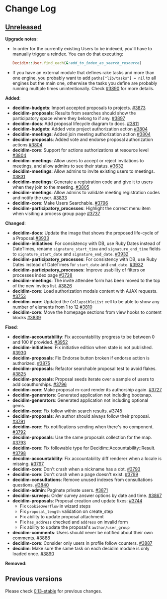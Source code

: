 # Change Log

## [Unreleased](https://github.com/decidim/decidim/tree/HEAD)

**Upgrade notes**:

- In order for the currently existing Users to be indexed, you'll have to manually trigger a reindex. You can do that executing:

  ```ruby
  Decidim::User.find_each(&:add_to_index_as_search_resource)
  ```

- If you have an external module that defines rake tasks and more than one
  engine, you probably want to add `paths["lib/tasks"] = nil` to all engines but
  the main one, otherwise the tasks you define are probably running multiple
  times unintentionally. Check
  [\#3890](https://github.com/decidim/decidim/pull/3890) for more details.

**Added**:

- **decidim-budgets**: Import accepted proposals to projects. [\#3873](https://github.com/decidim/decidim/pull/3873)
- **decidim-proposals**: Results from searches should show the participatory space where they belong to if any. [\#3897](https://github.com/decidim/decidim/pull/3897)
- **decidim-docs**: Add proposal lifecycle diagram to docs. [\#3811](https://github.com/decidim/decidim/pull/3811)
- **decidim-budgets**: Added vote project authorization action [\#3804](https://github.com/decidim/decidim/pull/3804)
- **decidim-meetings**: Added join meeting authorization action [\#3804](https://github.com/decidim/decidim/pull/3804)
- **decidim-proposals**: Added vote and endorse proposal authorization actions [\#3804](https://github.com/decidim/decidim/pull/3804)
- **decidim-core**: Support for actions authorizations at resource level [\#3804](https://github.com/decidim/decidim/pull/3804)
- **decidim-meetings**: Allow users to accept or reject invitations to meetings, and allow admins to see their status. [\#3632](https://github.com/decidim/decidim/pull/3632)
- **decidim-meetings**: Allow admins to invite existing users to meetings. [\#3831](https://github.com/decidim/decidim/pull/3831)
- **decidim-meetings**: Generate a registration code and give it to users when they join to the meeting. [\#3805](https://github.com/decidim/decidim/pull/3805)
- **decidim-meetings**: Allow admins to validate meeting registration codes and notify the user. [\#3833](https://github.com/decidim/decidim/pull/3833)
- **decidim-core**: Make Users Searchable. [\#3796](https://github.com/decidim/decidim/pull/3796)
- **decidim-participatory_processes**: Highlight the correct menu item when visiting a process group page [\#3737](https://github.com/decidim/decidim/pull/3737)

**Changed**:

- **decidim-docs**: Update the image that shows the proposed life-cycle of a Proposal.[\#3933](https://github.com/decidim/decidim/pull/3933)
- **decidim-initiatives**: For consistency with DB, use Ruby Dates instead of DateTimes, rename `signature_start_time` and `signature_end_time` fields to `signature_start_date` and `signature_end_date`. [\#3932](https://github.com/decidim/decidim/pull/3932)
- **decidim-participatory_processes**: For consistency with DB, use Ruby Dates instead of DateTimes for `start_date` and `end_date`. [\#3932](https://github.com/decidim/decidim/pull/3932)
- **decidim-participatory_processes**: Improve usability of filters on processes index page [\#3728](https://github.com/decidim/decidim/pull/3728)
- **decidim-meetings**: The invite attendee form has been moved to the top of the new invites list. [\#3826](https://github.com/decidim/decidim/pull/3826)
- **decidim-core**: Load authorization modals content with AJAX requests. [\#3753](https://github.com/decidim/decidim/pull/3753)
- **decidim-core**: Updated the `CollapsibleList` cell to be able to show any number of elements from 1 to 12 [\#3810](https://github.com/decidim/decidim/pull/3810)
- **decidim-core**: Move the homepage sections from view hooks to content blocks [\#3839](https://github.com/decidim/decidim/pull/3839)

**Fixed**:

- **decidim-accountability**: Fix accountability progress to be between 0 and 100 if provided. [\#3952](https://github.com/decidim/decidim/pull/3952)
- **decidim-initiatives**: Fix initiative edition when state is not published. [\#3930](https://github.com/decidim/decidim/pull/3930)
- **decidim-proposals**: Fix Endorse button broken if endorse action is authorized. [\#3875](https://github.com/decidim/decidim/pull/3875)
- **decidim-proposals**: Refactor searchable proposal test to avoid flakes. [\#3825](https://github.com/decidim/decidim/pull/3825)
- **decidim-proposals**: Proposal seeds iterate over a sample of users to add coauthorships. [\#3796](https://github.com/decidim/decidim/pull/3796)
- **decidim-core**: Make proposal m-card render its authorship again. [\#3727](https://github.com/decidim/decidim/pull/3727)
- **decidim-generators**: Generated application not including bootsnap.
- **decidim-generators**: Generated application not including optional gems.
- **decidim-core**: Fix follow within search results. [\#3745](https://github.com/decidim/decidim/pull/3745)
- **decidim-proposals**: An author should always follow their proposal. [\#3791](https://github.com/decidim/decidim/pull/3791)
- **decidim-core**: Fix notifications sending when there's no component. [\#3792](https://github.com/decidim/decidim/pull/3792)
- **decidim-proposals**: Use the same proposals collection for the map. [\#3793](https://github.com/decidim/decidim/pull/3793)
- **decidim-core**: Fix followable type for Decidim::Accountability::Result. [\#3798](https://github.com/decidim/decidim/pull/3798)
- **decidim-accountability**: Fix accountability diff renderer when a locale is missing. [\#3797](https://github.com/decidim/decidim/pull/3797)
- **decidim-core**: Don't crash when a nickname has a dot. [\#3793](https://github.com/decidim/decidim/pull/3793)
- **decidim-core**: Don't crash when a page doesn't exist. [\#3799](https://github.com/decidim/decidim/pull/3799)
- **decidim-consultations**: Remove unused indexes from consultations questions. [\#3840](https://github.com/decidim/decidim/pull/3840)
- **decidim-admin**: Paginate private users. [\#3871](https://github.com/decidim/decidim/pull/3871)
- **decidim-surveys**: Order survey answer options by date and time. [#3867](https://github.com/decidim/decidim/pull/3867)
- **decidim-proposals**: Proposal creation and update fixes: [\#3744](https://github.com/decidim/decidim/pull/3744)
  - Fix `CookieOverflow` in wizard steps
  - Fix `proposal_length` validation on create_step
  - Fix ability to update proposal attachment
  - Fix `has_address` checked and `address` on invalid form
  - Fix ability to update the proposal's `author/user_group`
- **decidim-comments**: Users should never be notified about their own comments. [\#3888](https://github.com/decidim/decidim/pull/3888)
- **decidim-core**: Consider only users in profile follow counters. [\#3887](https://github.com/decidim/decidim/pull/3887)
- **decidim**: Make sure the same task on each decidim module is only loaded once. [\#3890](https://github.com/decidim/decidim/pull/3890)

**Removed**:

## Previous versions

Please check [0.13-stable](https://github.com/decidim/decidim/blob/0.13-stable/CHANGELOG.md) for previous changes.
